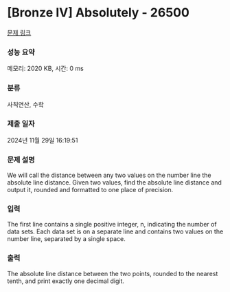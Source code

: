 # [Bronze IV] Absolutely - 26500 

[문제 링크](https://www.acmicpc.net/problem/26500) 

### 성능 요약

메모리: 2020 KB, 시간: 0 ms

### 분류

사칙연산, 수학

### 제출 일자

2024년 11월 29일 16:19:51

### 문제 설명

<p>We will call the distance between any two values on the number line the absolute line distance. Given two values, find the absolute line distance and output it, rounded and formatted to one place of precision.</p>

### 입력 

 <p>The first line contains a single positive integer, n, indicating the number of data sets. Each data set is on a separate line and contains two values on the number line, separated by a single space.</p>

### 출력 

 <p>The absolute line distance between the two points, rounded to the nearest tenth, and print exactly one decimal digit.</p>

